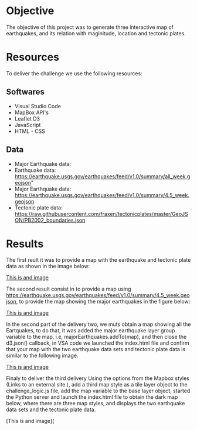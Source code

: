 # Objective
The objective of this project was to generate three interactive map of earthquakes, and its relation with maginitude, location and tectonic plates.
# Resources
To deliver the challenge we use the following resources:
## Softwares
* Visual Studio Code
* MapBox API's
* Leaflet D3
* JavaScript
* HTML - CSS
## Data
* Major Earthquake data: 
* Earthquake data: https://earthquake.usgs.gov/earthquakes/feed/v1.0/summary/all_week.geojson"
* Major Earthquake data: https://earthquake.usgs.gov/earthquakes/feed/v1.0/summary/4.5_week.geojson
* Tectonic plate data: https://raw.githubusercontent.com/fraxen/tectonicplates/master/GeoJSON/PB2002_boundaries.json
# Results
The first reult it was to provide a map with the earthquake and tectonic plate data as shown in the image below:

[This is and image](https://github.com/JJF1962/Mapping_Earthquakes/blob/main/Eartquake_Challenge/Resources/Delivery%201.PNG)

The second result consist in to provide a map using https://earthquake.usgs.gov/earthquakes/feed/v1.0/summary/4.5_week.geojson, to provide the map showing the major earthquakes in the figure below:

[This is and image](https://github.com/JJF1962/Mapping_Earthquakes/blob/main/Eartquake_Challenge/Resources/Major%20Eartquakes%20Deliver%202%20point%203.PNG)

In the second part of the delivery two, we muts obtain a map showing all the Eartquakes, to do that, it was  added the major earthquake layer group variable to the map, i.e, majorEarthquakes.addTo(map), and then close the d3.json() callback, in VSA code we launched the index.html file and confirm that your map with the two earthquake data sets and tectonic plate data is similar to the following image. 

[This is and image](https://github.com/JJF1962/Mapping_Earthquakes/blob/main/Eartquake_Challenge/Resources/Deliver%202.PNG)

Finaly to deliver the third delivery Using the options from the Mapbox styles (Links to an external site.), add a third map style as a tile layer object to the challenge_logic.js file, add the map variable to the base layer object, started the Python server and launch the index.html file to obtain the dark map below, where there are three map styles, and displays the two earthquake data sets and the tectonic plate data.

[This is and image](
